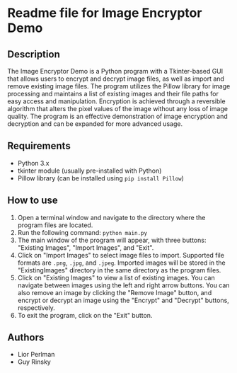 # Readme file for Image Encryptor Demo

## Description

The Image Encryptor Demo is a Python program with a Tkinter-based GUI that allows users to encrypt and decrypt image files, as well as import and remove existing image files. The program utilizes the Pillow library for image processing and maintains a list of existing images and their file paths for easy access and manipulation. Encryption is achieved through a reversible algorithm that alters the pixel values of the image without any loss of image quality. The program is an effective demonstration of image encryption and decryption and can be expanded for more advanced usage.

## Requirements

- Python 3.x
- tkinter module (usually pre-installed with Python)
- Pillow library (can be installed using `pip install Pillow`)

## How to use

1. Open a terminal window and navigate to the directory where the program files are located.
2. Run the following command: `python main.py`
3. The main window of the program will appear, with three buttons: "Existing Images", "Import Images", and "Exit".
4. Click on "Import Images" to select image files to import. Supported file formats are `.png`, `.jpg`, and `.jpeg`. Imported images will be stored in the "ExistingImages" directory in the same directory as the program files.
5. Click on "Existing Images" to view a list of existing images. You can navigate between images using the left and right arrow buttons. You can also remove an image by clicking the "Remove Image" button, and encrypt or decrypt an image using the "Encrypt" and "Decrypt" buttons, respectively.
6. To exit the program, click on the "Exit" button.

## Authors

- Lior Perlman
- Guy Rinsky
